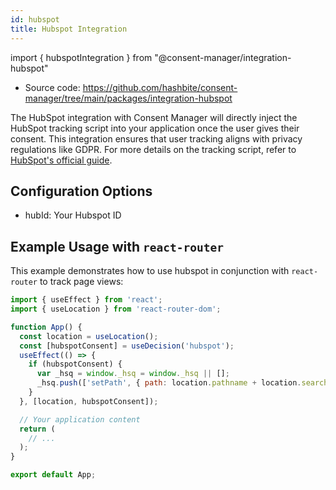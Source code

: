 ```yaml
---
id: hubspot
title: Hubspot Integration
---
```


import { hubspotIntegration } from "@consent-manager/integration-hubspot"

- Source code: https://github.com/hashbite/consent-manager/tree/main/packages/integration-hubspot

The HubSpot integration with Consent Manager will directly inject the HubSpot tracking script into your application once the user gives their consent. This integration ensures that user tracking aligns with privacy regulations like GDPR. For more details on the tracking script, refer to [HubSpot's official guide](https://knowledge.hubspot.com/reports/install-the-hubspot-tracking-code).

<IntegrationProfile integration={hubspotIntegration({})} />

## Configuration Options

* hubId: Your Hubspot ID

## Example Usage with `react-router`

This example demonstrates how to use hubspot in conjunction with `react-router` to track page views:

```javascript
import { useEffect } from 'react';
import { useLocation } from 'react-router-dom';

function App() {
  const location = useLocation();
  const [hubspotConsent] = useDecision('hubspot');
  useEffect(() => {
    if (hubspotConsent) {
      var _hsq = window._hsq = window._hsq || [];
      _hsq.push(['setPath', { path: location.pathname + location.search }])
    }
  }, [location, hubspotConsent]);

  // Your application content
  return (
    // ...
  );
}

export default App;
```
